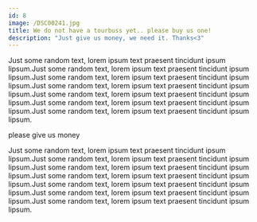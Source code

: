 ```yaml
---
id: 8
image: /DSC00241.jpg
title: We do not have a tourbuss yet.. please buy us one!
description: "Just give us money, we need it. Thanks<3"
---
```


Just some random text, lorem ipsum text praesent tincidunt ipsum lipsum.Just some random text, lorem ipsum text praesent tincidunt ipsum lipsum.Just some random text, lorem ipsum text praesent tincidunt ipsum lipsum.Just some random text, lorem ipsum text praesent tincidunt ipsum lipsum.Just some random text, lorem ipsum text praesent tincidunt ipsum lipsum.Just some random text, lorem ipsum text praesent tincidunt ipsum lipsum.Just some random text, lorem ipsum text praesent tincidunt ipsum lipsum.

please give us money

Just some random text, lorem ipsum text praesent tincidunt ipsum lipsum.Just some random text, lorem ipsum text praesent tincidunt ipsum lipsum.Just some random text, lorem ipsum text praesent tincidunt ipsum lipsum.Just some random text, lorem ipsum text praesent tincidunt ipsum lipsum.Just some random text, lorem ipsum text praesent tincidunt ipsum lipsum.Just some random text, lorem ipsum text praesent tincidunt ipsum lipsum.Just some random text, lorem ipsum text praesent tincidunt ipsum lipsum.
